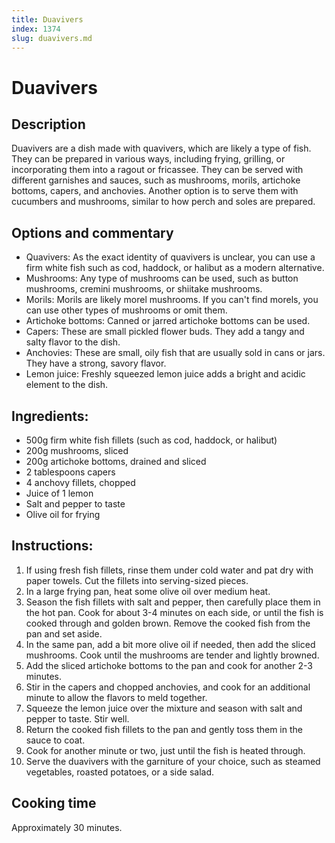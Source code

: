 ```yaml
---
title: Duavivers
index: 1374
slug: duavivers.md
---
```


# Duavivers

## Description
Duavivers are a dish made with quavivers, which are likely a type of fish. They can be prepared in various ways, including frying, grilling, or incorporating them into a ragout or fricassee. They can be served with different garnishes and sauces, such as mushrooms, morils, artichoke bottoms, capers, and anchovies. Another option is to serve them with cucumbers and mushrooms, similar to how perch and soles are prepared.

## Options and commentary
- Quavivers: As the exact identity of quavivers is unclear, you can use a firm white fish such as cod, haddock, or halibut as a modern alternative.
- Mushrooms: Any type of mushrooms can be used, such as button mushrooms, cremini mushrooms, or shiitake mushrooms.
- Morils: Morils are likely morel mushrooms. If you can't find morels, you can use other types of mushrooms or omit them.
- Artichoke bottoms: Canned or jarred artichoke bottoms can be used.
- Capers: These are small pickled flower buds. They add a tangy and salty flavor to the dish.
- Anchovies: These are small, oily fish that are usually sold in cans or jars. They have a strong, savory flavor.
- Lemon juice: Freshly squeezed lemon juice adds a bright and acidic element to the dish.

## Ingredients:
- 500g firm white fish fillets (such as cod, haddock, or halibut)
- 200g mushrooms, sliced
- 200g artichoke bottoms, drained and sliced
- 2 tablespoons capers
- 4 anchovy fillets, chopped
- Juice of 1 lemon
- Salt and pepper to taste
- Olive oil for frying

## Instructions:
1. If using fresh fish fillets, rinse them under cold water and pat dry with paper towels. Cut the fillets into serving-sized pieces.
2. In a large frying pan, heat some olive oil over medium heat.
3. Season the fish fillets with salt and pepper, then carefully place them in the hot pan. Cook for about 3-4 minutes on each side, or until the fish is cooked through and golden brown. Remove the cooked fish from the pan and set aside.
4. In the same pan, add a bit more olive oil if needed, then add the sliced mushrooms. Cook until the mushrooms are tender and lightly browned.
5. Add the sliced artichoke bottoms to the pan and cook for another 2-3 minutes.
6. Stir in the capers and chopped anchovies, and cook for an additional minute to allow the flavors to meld together.
7. Squeeze the lemon juice over the mixture and season with salt and pepper to taste. Stir well.
8. Return the cooked fish fillets to the pan and gently toss them in the sauce to coat.
9. Cook for another minute or two, just until the fish is heated through.
10. Serve the duavivers with the garniture of your choice, such as steamed vegetables, roasted potatoes, or a side salad.

## Cooking time
Approximately 30 minutes.